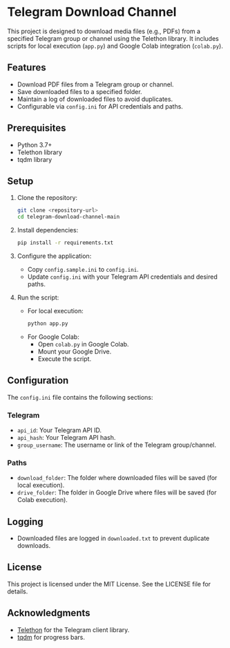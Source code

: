 # Telegram Download Channel

This project is designed to download media files (e.g., PDFs) from a specified Telegram group or channel using the Telethon library. It includes scripts for local execution (`app.py`) and Google Colab integration (`colab.py`).

## Features
- Download PDF files from a Telegram group or channel.
- Save downloaded files to a specified folder.
- Maintain a log of downloaded files to avoid duplicates.
- Configurable via `config.ini` for API credentials and paths.

## Prerequisites
- Python 3.7+
- Telethon library
- tqdm library

## Setup

1. Clone the repository:
   ```bash
   git clone <repository-url>
   cd telegram-download-channel-main
   ```

2. Install dependencies:
   ```bash
   pip install -r requirements.txt
   ```

3. Configure the application:
   - Copy `config.sample.ini` to `config.ini`.
   - Update `config.ini` with your Telegram API credentials and desired paths.

4. Run the script:
   - For local execution:
     ```bash
     python app.py
     ```
   - For Google Colab:
     - Open `colab.py` in Google Colab.
     - Mount your Google Drive.
     - Execute the script.

## Configuration
The `config.ini` file contains the following sections:

### Telegram
- `api_id`: Your Telegram API ID.
- `api_hash`: Your Telegram API hash.
- `group_username`: The username or link of the Telegram group/channel.

### Paths
- `download_folder`: The folder where downloaded files will be saved (for local execution).
- `drive_folder`: The folder in Google Drive where files will be saved (for Colab execution).

## Logging
- Downloaded files are logged in `downloaded.txt` to prevent duplicate downloads.

## License
This project is licensed under the MIT License. See the LICENSE file for details.

## Acknowledgments
- [Telethon](https://github.com/LonamiWebs/Telethon) for the Telegram client library.
- [tqdm](https://github.com/tqdm/tqdm) for progress bars.
